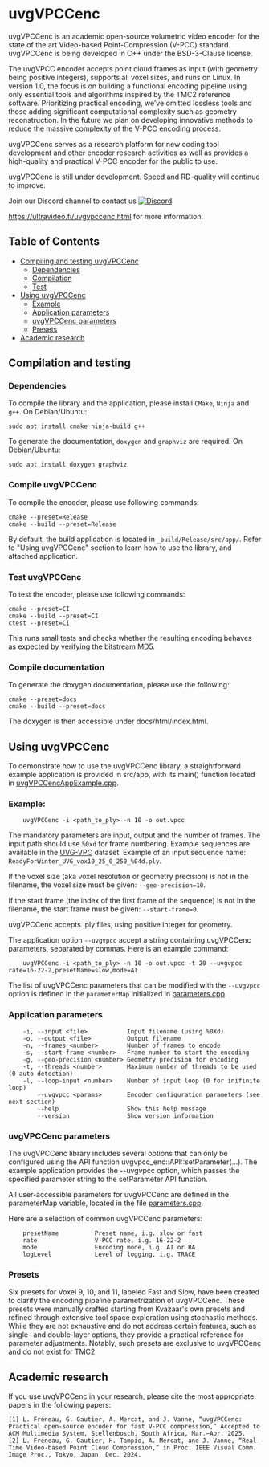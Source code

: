 uvgVPCCenc
=======

uvgVPCCenc is an academic open-source volumetric video encoder for the state of the art Video-based Point-Compression (V-PCC) standard. uvgVPCCenc is being developed in C++ under the BSD-3-Clause license. 
              
The uvgVPCC encoder accepts point cloud frames as input (with geometry being positive integers), supports all voxel sizes, and runs on Linux. In version 1.0, the focus is on building a functional encoding pipeline using only essential tools and algorithms inspired by the TMC2 reference software. Prioritizing practical encoding, we’ve omitted lossless tools and those adding significant computational complexity such as geometry reconstruction. In the future we plan on developing innovative methods to reduce the massive complexity of the V-PCC encoding process. 
  
uvgVPCCenc serves as a research platform for new coding tool development and other encoder research activities as well as provides a high-quality and practical V-PCC encoder for the public to use.

uvgVPCCenc is still under development. Speed and RD-quality will continue to improve.

Join our Discord channel to contact us [![Discord](https://img.shields.io/discord/973260924288901140?style=plastic)](https://discord.gg/fZpub7BPUA).

https://ultravideo.fi/uvgvpccenc.html for more information.


## Table of Contents

- [Compiling and testing uvgVPCCenc](#compilation-and-testing)
  - [Dependencies](#dependencies)
  - [Compilation](#compile-uvgvpccenc)
  - [Test](#test-uvgvpccenc)
- [Using uvgVPCCenc](#using-uvgvpccenc)
  - [Example](#example)
  - [Application parameters](#application-parameters)
  - [uvgVPCCenc parameters](#uvgvpccenc-parameters)
  - [Presets](#presets)
- [Academic research](#academic-research)

## Compilation and testing
### Dependencies
To compile the library and the application, please install ```CMake```,  ```Ninja``` and ```g++```.
On Debian/Ubuntu:
```
sudo apt install cmake ninja-build g++
```

To generate the documentation, ```doxygen``` and ```graphviz``` are required.
On Debian/Ubuntu:
```
sudo apt install doxygen graphviz
```

### Compile uvgVPCCenc
To compile the encoder, please use following commands:
```
cmake --preset=Release
cmake --build --preset=Release
```

By default, the build application is located in ```_build/Release/src/app/```.
Refer to "Using uvgVPCCenc" section to learn how to use the library, and attached application.

### Test uvgVPCCenc
To test the encoder, please use following commands:
```
cmake --preset=CI
cmake --build --preset=CI
ctest --preset=CI                   
```

This runs small tests and checks whether the resulting encoding behaves as expected by verifying the bitstream MD5.

### Compile documentation
To generate the doxygen documentation, please use the following:
```
cmake --preset=docs
cmake --build --preset=docs
```
The doxygen is then accessible under docs/html/index.html.

## Using uvgVPCCenc

To demonstrate how to use the uvgVPCCenc library, a straightforward example application is provided in src/app, with its main() function located in [uvgVPCCencAppExample.cpp](src/app/uvgVPCCencAppExample.cpp).

### Example:
```
    uvgVPCCenc -i <path_to_ply> -n 10 -o out.vpcc
```

The mandatory parameters are input, output and the number of frames. The input path should use ```%0xd``` for frame numbering. Example sequences are available in the [UVG-VPC](https://ultravideo.fi/UVG-VPC) dataset. Example of an input sequence name: ```ReadyForWinter_UVG_vox10_25_0_250_%04d.ply```.

If the voxel size (aka voxel resolution or geometry precision) is not in the filename, the voxel size must be given: ```--geo-precision=10```.

If the start frame (the index of the first frame of the sequence) is not in the filename, the start frame must be given: ```--start-frame=0```.

uvgVPCCenc accepts .ply files, using positive integer for geometry.

The application option ```--uvgvpcc``` accept a string containing uvgVPCCenc parameters, separated by commas. Here is an example command:
```
    uvgVPCCenc -i <path_to_ply> -n 10 -o out.vpcc -t 20 --uvgvpcc rate=16-22-2,presetName=slow,mode=AI
```

The list of uvgVPCCenc parameters that can be modified with the ```--uvgvpcc``` option is defined in the ```parameterMap``` initialized in [parameters.cpp](src/lib/utils/parameters.cpp).


### Application parameters
```
    -i, --input <file>           Input filename (using %0Xd)
    -o, --output <file>          Output filename
    -n, --frames <number>        Number of frames to encode
    -s, --start-frame <number>   Frame number to start the encoding
    -g, --geo-precision <number> Geometry precision for encoding
    -t, --threads <number>       Maximum number of threads to be used (0 auto detection)
    -l, --loop-input <number>    Number of input loop (0 for inifinite loop)
        --uvgvpcc <params>       Encoder configuration parameters (see next section)
        --help                   Show this help message
        --version                Show version information
```

### uvgVPCCenc parameters

The uvgVPCCenc library includes several options that can only be configured using the API function uvgvpcc_enc::API::setParameter(...). The example application provides the --uvgvpcc <string> option, which passes the specified parameter string to the setParameter API function.

All user-accessible parameters for uvgVPCCenc are defined in the parameterMap variable, located in the file [parameters.cpp](src/lib/utils/parameters.cpp).

Here are a selection of common uvgVPCCenc parameters:
```
    presetName          Preset name, i.g. slow or fast
    rate                V-PCC rate, i.g. 16-22-2
    mode                Encoding mode, i.g. AI or RA
    logLevel            Level of logging, i.g. TRACE
```

### Presets

Six presets for Voxel 9, 10, and 11, labeled Fast and Slow, have been created to clarify the encoding pipeline parametrization of uvgVPCCenc. These presets were manually crafted starting from Kvazaar's own presets and refined through extensive tool space exploration using stochastic methods. While they are not exhaustive and do not address certain features, such as single- and double-layer options, they provide a practical reference for parameter adjustments. Notably, such presets are exclusive to uvgVPCCenc and do not exist for TMC2.

## Academic research

If you use uvgVPCCenc in your research, please cite the most appropriate papers in the following papers:

```
[1] L. Fréneau, G. Gautier, A. Mercat, and J. Vanne, “uvgVPCCenc: Practical open-source encoder for fast V-PCC compression,” Accepted to ACM Multimedia System, Stellenbosch, South Africa, Mar.—Apr. 2025.
[2] L. Fréneau, G. Gautier, H. Tampio, A. Mercat, and J. Vanne, “Real-Time Video-based Point Cloud Compression,” in Proc. IEEE Visual Comm. Image Proc., Tokyo, Japan, Dec. 2024.
```

